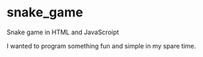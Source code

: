 # snake_game
Snake game in HTML and JavaScroipt

I wanted to program something fun and simple in my spare time.
